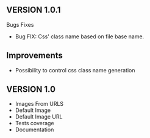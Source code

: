 VERSION 1.0.1
-------------
Bugs Fixes

* Bug FIX: Css' class name based on file base name.

Improvements
--------------
* Possibility to control css class name generation


VERSION 1.0
-------------
* Images From URLS
* Default Image
* Default Image URL
* Tests coverage
* Documentation
